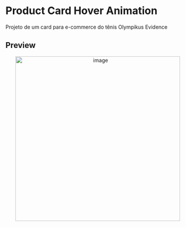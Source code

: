 ﻿# Product Card Hover Animation

Projeto de um card para e-commerce do tênis Olympikus Evidence


## Preview

<div align="center">
  <img src="img/Preview.gif" min-width="400px" max-width="600px" height="450px" align="center" alt="image">
</div>

